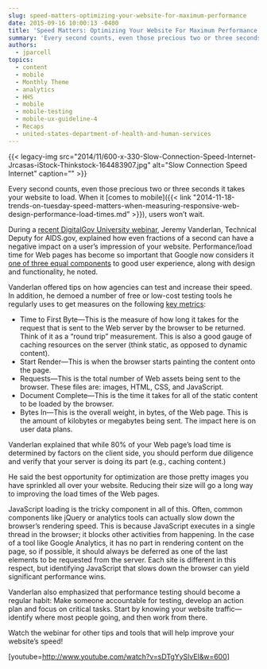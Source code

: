 ```yaml
---
slug: speed-matters-optimizing-your-website-for-maximum-performance
date: 2015-09-16 10:00:13 -0400
title: 'Speed Matters: Optimizing Your Website For Maximum Performance'
summary: 'Every second counts, even those precious two or three seconds it takes your website to load. When it comes to mobile, users won’t wait. During a recent DigitalGov University webinar, Jeremy Vanderlan, Technical Deputy for AIDS.gov, explained how even fractions of a second can have a negative impact on a user’s impression of your website.'
authors:
  - jparcell
topics:
  - content
  - mobile
  - Monthly Theme
  - analytics
  - HHS
  - mobile
  - mobile-testing
  - mobile-ux-guideline-4
  - Recaps
  - united-states-department-of-health-and-human-services
---
```


{{< legacy-img src="2014/11/600-x-330-Slow-Connection-Speed-Internet-Jrcasas-iStock-Thinkstock-164483907.jpg" alt="Slow Connection Speed Internet" caption="" >}} 

Every second counts, even those precious two or three seconds it takes your website to load. When it [comes to mobile]({{< link "2014-11-18-trends-on-tuesday-speed-matters-when-measuring-responsive-web-design-performance-load-times.md" >}}), users won’t wait.

During a [recent DigitalGov University webinar](https://www.youtube.com/watch?t=10&v=sDTgYySlvEI), Jeremy Vanderlan, Technical Deputy for AIDS.gov, explained how even fractions of a second can have a negative impact on a user’s impression of your website. Performance/load time for Web pages has become so important that Google now considers it [one of three equal components](http://backlinko.com/google-ranking-factors) to good user experience, along with design and functionality, he noted.

Vanderlan offered tips on how agencies can test and increase their speed. In addition, he demoed a number of free or low-cost testing tools he regularly uses to get measures on the following [key metrics](https://sites.google.com/a/webpagetest.org/docs/using-webpagetest/metrics):

  * Time to First Byte—This is the measure of how long it takes for the request that is sent to the Web server by the browser to be returned. Think of it as a “round trip” measurement. This is also a good gauge of caching resources on the server (think static, as opposed to dynamic content).
  * Start Render—This is when the browser starts painting the content onto the page.
  * Requests—This is the total number of Web assets being sent to the browser. These files are: images, HTML, CSS, and JavaScript.
  * Document Complete—This is the time it takes for all of the static content to be loaded by the browser.
  * Bytes In—This is the overall weight, in bytes, of the Web page. This is the amount of kilobytes or megabytes being sent. The impact here is on user data plans.

Vanderlan explained that while 80% of your Web page’s load time is determined by factors on the client side, you should perform due diligence and verify that your server is doing its part (e.g., caching content.)

He said the best opportunity for optimization are those pretty images you have sprinkled all over your website. Reducing their size will go a long way to improving the load times of the Web pages.

JavaScript loading is the tricky component in all of this. Often, common components like jQuery or analytics tools can actually slow down the browser’s rendering speed. This is because JavaScript executes in a single thread in the browser; it blocks other activities from happening. In the case of a tool like Google Analytics, it has no part in rendering content on the page, so if possible, it should always be deferred as one of the last elements to be requested from the server. Each site is different in this respect, but identifying JavaScript that slows down the browser can yield significant performance wins.

Vanderlan also emphasized that performance testing should become a regular habit: Make someone accountable for testing, develop an action plan and focus on critical tasks. Start by knowing your website traffic—identify where most people going, and then work from there.

Watch the webinar for other tips and tools that will help improve your website’s speed!

[youtube=http://www.youtube.com/watch?v=sDTgYySlvEI&w=600]